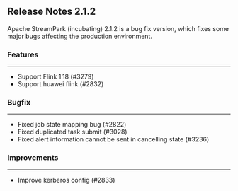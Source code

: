 
## Release Notes 2.1.2

<div style={{height: '30px'}}></div>

Apache StreamPark (incubating) 2.1.2 is a bug fix version, which fixes some major bugs affecting the production environment.

<div style={{height: '30px'}}></div>

### Features
----

- Support Flink 1.18 (#3279)
- Support huawei flink (#2832)

### Bugfix
---

- Fixed job state mapping bug (#2822)
- Fixed duplicated task submit (#3028)
- Fixed alert information cannot be sent in cancelling state (#3236)

### Improvements
---

- Improve kerberos config (#2833)

